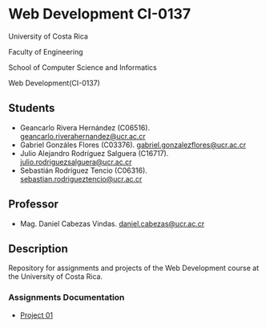 # Web Development CI-0137

University of Costa Rica

Faculty of Engineering

School of Computer Science and Informatics

Web Development(CI-0137)

## Students

- Geancarlo Rivera Hernández (C06516). <geancarlo.riverahernandez@ucr.ac.cr>
- Gabriel Gonzáles Flores (C03376). <gabriel.gonzalezflores@ucr.ac.cr>
- Julio Alejandro Rodríguez Salguera (C16717). <julio.rodriguezsalguera@ucr.ac.cr>
- Sebastián Rodríguez Tencio (C06316). <sebastian.rodrigueztencio@ucr.ac.cr>

## Professor

- Mag. Daniel Cabezas Vindas. <daniel.cabezas@ucr.ac.cr>

## Description

Repository for assignments and projects of the Web Development course at the University of Costa Rica.

### Assignments Documentation

- [Project 01](./projects/project-01/doc/Documentation.md)

